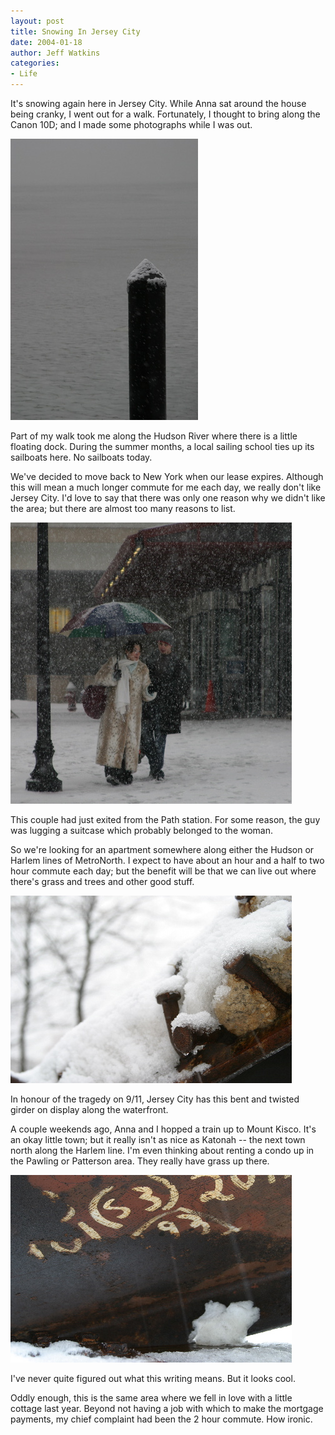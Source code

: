 ```yaml
---
layout: post
title: Snowing In Jersey City
date: 2004-01-18
author: Jeff Watkins
categories:
- Life
---
```


It's snowing again here in Jersey City. While Anna sat around the house being cranky, I went out for a walk. Fortunately, I thought to bring along the Canon 10D; and I made some photographs while I was out.

<div class="figure"><img class="photo" src="/photos/hudson-river.jpg" border="0" alt="The Hudson River"> <p>Part of my walk took me along the Hudson River where there is a little floating dock. During the summer months, a local sailing school ties up its sailboats here. No sailboats today.</p> </div>

We've decided to move back to New York when our lease expires. Although this will mean a much longer commute for me each day, we really don't like Jersey City. I'd love to say that there was only one reason why we didn't like the area; but there are almost too many reasons to list.

<div class="figure"><img class="photo" src="/photos/returning-home.jpg" border="0" alt="Returning Home"> <p>This couple had just exited from the Path station. For some reason, the guy was lugging a suitcase which probably belonged to the woman.</p> </div>

So we're looking for an apartment somewhere along either the Hudson or Harlem lines of MetroNorth. I expect to have about an hour and a half to two hour commute each day; but the benefit will be that we can live out where there's grass and trees and other good stuff.

<div class="figure"><img class="photo" src="/photos/snow-on-monument.jpg" border="0" alt="Snow on 9/11 Monument"> <p>In honour of the tragedy on 9/11, Jersey City has this bent and twisted girder on display along the waterfront.</p> </div>

A couple weekends ago, Anna and I hopped a train up to Mount Kisco. It's an okay little town; but it really isn't as nice as Katonah -- the next town north along the Harlem line. I'm even thinking about renting a condo up in the Pawling or Patterson area. They really have grass up there.

<div class="figure"><img class="photo" src="/photos/writing-on-monument.jpg" border="0" alt="Writing on 9/11 Monument"> <p>I've never quite figured out what this writing means. But it looks cool.</p> </div>

Oddly enough, this is the same area where we fell in love with a little cottage last year. Beyond not having a job with which to make the mortgage payments, my chief complaint had been the 2 hour commute. How ironic.